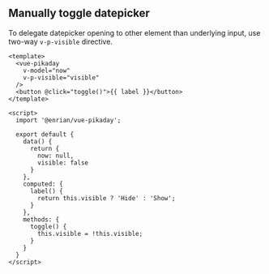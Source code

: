 ## Manually toggle datepicker

To delegate datepicker opening to other element than underlying input, use two-way `v-p-visible` directive.

<manual-trigger />

```vue
<template>
  <vue-pikaday 
    v-model="now"
    v-p-visible="visible"
  />
  <button @click="toggle()">{{ label }}</button>
</template>

<script>
  import '@enrian/vue-pikaday';

  export default {
    data() {
      return {
        now: null,
        visible: false
      }
    },
    computed: {
      label() {
        return this.visible ? 'Hide' : 'Show';
      }
    },
    methods: {
      toggle() {
        this.visible = !this.visible;
      }
    }
  }
</script>
```
